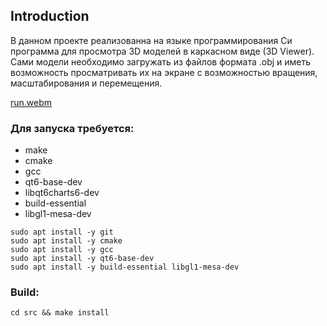 ## Introduction

В данном проекте реализованна на языке программирования Си программа для просмотра 3D моделей в каркасном виде (3D Viewer). Сами модели необходимо загружать из файлов формата .obj и иметь возможность просматривать их на экране с возможностью вращения, масштабирования и перемещения.

[run.webm](https://user-images.githubusercontent.com/56389088/222218202-2df6991d-07c4-4fb2-af2b-67bd05a48ee3.webm)

### Для запуска требуется:

- make
- cmake
- gcc
- qt6-base-dev
- libqt6charts6-dev
- build-essential 
- libgl1-mesa-dev

```
sudo apt install -y git
sudo apt install -y cmake
sudo apt install -y gcc
sudo apt install -y qt6-base-dev
sudo apt install -y build-essential libgl1-mesa-dev
```

### Build:
```
cd src && make install
